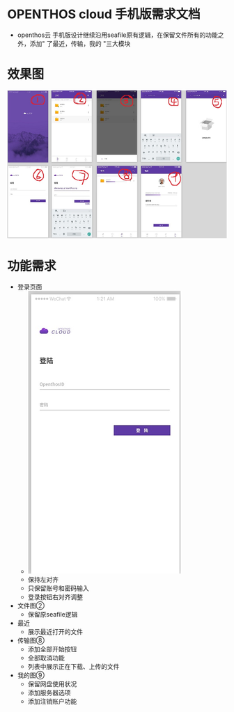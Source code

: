 # OPENTHOS cloud 手机版需求文档
  - openthos云 手机版设计继续沿用seafile原有逻辑，在保留文件所有的功能之外，添加" 了最近，传输，我的 "三大模块 
# 效果图
  ![](https://github.com/openthos/multiwin-analysis/blob/master/seafile/icon/icon_all.jpg)
# 功能需求
  - 登录页面
    - ![](https://github.com/openthos/multiwin-analysis/blob/master/seafile/icon/login3.jpg)
    - 保持左对齐
    - 只保留账号和密码输入
    - 登录按钮右对齐调整
  - 文件图②
    - 保留原seafile逻辑
  - 最近
    - 展示最近打开的文件
  - 传输图⑧
    - 添加全部开始按钮
    - 全部取消功能 
    - 列表中展示正在下载、上传的文件
  - 我的图⑨
    - 保留网盘使用状况
    - 添加服务器选项
    - 添加注销账户功能
